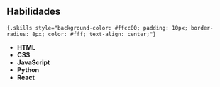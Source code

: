 ## Habilidades

```{.skills style="background-color: #ffcc00; padding: 10px; border-radius: 8px; color: #fff; text-align: center;"}```
- **HTML**
- **CSS**
- **JavaScript**
- **Python**
- **React**

